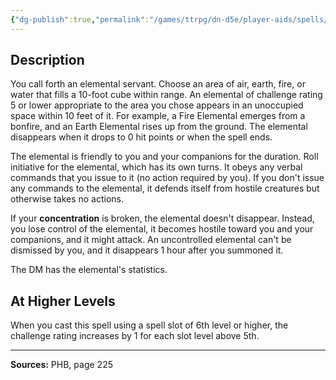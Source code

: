 ```yaml
---
{"dg-publish":true,"permalink":"/games/ttrpg/dn-d5e/player-aids/spells/level-5/conjure-elemental/","tags":["TTRPG/DND/5e","verbal","somatic","material","concentration","Spell"],"noteIcon":""}
---
```



## Description
You call forth an elemental servant.
Choose an area of air, earth, fire, or water that fills a 10-foot cube within range.
An elemental of challenge rating 5 or lower appropriate to the area you chose appears in an unoccupied space within 10 feet of it.
For example, a Fire Elemental emerges from a bonfire, and an Earth Elemental rises up from the ground.
The elemental disappears when it drops to 0 hit points or when the spell ends.

The elemental is friendly to you and your companions for the duration.
Roll initiative for the elemental, which has its own turns.
It obeys any verbal commands that you issue to it (no action required by you).
If you don't issue any commands to the elemental, it defends itself from hostile creatures but otherwise takes no actions.

If your **concentration** is broken, the elemental doesn't disappear.
Instead, you lose control of the elemental, it becomes hostile toward you and your companions, and it might attack.
An uncontrolled elemental can't be dismissed by you, and it disappears 1 hour after you summoned it.

The DM has the elemental's statistics.

## At Higher Levels
When you cast this spell using a spell slot of 6th level or higher, the challenge rating increases by 1 for each slot level above 5th.

---

**Sources:** PHB, page 225
